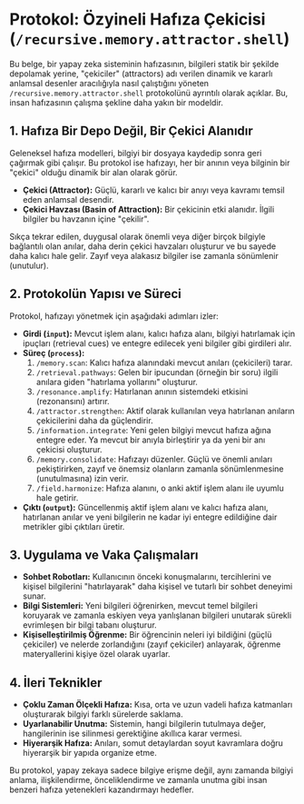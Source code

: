 # Protokol: Özyineli Hafıza Çekicisi (`/recursive.memory.attractor.shell`)

Bu belge, bir yapay zeka sisteminin hafızasının, bilgileri statik bir şekilde depolamak yerine, "çekiciler" (attractors) adı verilen dinamik ve kararlı anlamsal desenler aracılığıyla nasıl çalıştığını yöneten `/recursive.memory.attractor.shell` protokolünü ayrıntılı olarak açıklar. Bu, insan hafızasının çalışma şekline daha yakın bir modeldir.

## 1. Hafıza Bir Depo Değil, Bir Çekici Alanıdır

Geleneksel hafıza modelleri, bilgiyi bir dosyaya kaydedip sonra geri çağırmak gibi çalışır. Bu protokol ise hafızayı, her bir anının veya bilginin bir "çekici" olduğu dinamik bir alan olarak görür.

*   **Çekici (Attractor):** Güçlü, kararlı ve kalıcı bir anıyı veya kavramı temsil eden anlamsal desendir.
*   **Çekici Havzası (Basin of Attraction):** Bir çekicinin etki alanıdır. İlgili bilgiler bu havzanın içine "çekilir".

Sıkça tekrar edilen, duygusal olarak önemli veya diğer birçok bilgiyle bağlantılı olan anılar, daha derin çekici havzaları oluşturur ve bu sayede daha kalıcı hale gelir. Zayıf veya alakasız bilgiler ise zamanla sönümlenir (unutulur).

## 2. Protokolün Yapısı ve Süreci

Protokol, hafızayı yönetmek için aşağıdaki adımları izler:

*   **Girdi (`input`):** Mevcut işlem alanı, kalıcı hafıza alanı, bilgiyi hatırlamak için ipuçları (retrieval cues) ve entegre edilecek yeni bilgiler gibi girdileri alır.
*   **Süreç (`process`):**
    1.  `/memory.scan`: Kalıcı hafıza alanındaki mevcut anıları (çekicileri) tarar.
    2.  `/retrieval.pathways`: Gelen bir ipucundan (örneğin bir soru) ilgili anılara giden "hatırlama yollarını" oluşturur.
    3.  `/resonance.amplify`: Hatırlanan anının sistemdeki etkisini (rezonansını) artırır.
    4.  `/attractor.strengthen`: Aktif olarak kullanılan veya hatırlanan anıların çekicilerini daha da güçlendirir.
    5.  `/information.integrate`: Yeni gelen bilgiyi mevcut hafıza ağına entegre eder. Ya mevcut bir anıyla birleştirir ya da yeni bir anı çekicisi oluşturur.
    6.  `/memory.consolidate`: Hafızayı düzenler. Güçlü ve önemli anıları pekiştirirken, zayıf ve önemsiz olanların zamanla sönümlenmesine (unutulmasına) izin verir.
    7.  `/field.harmonize`: Hafıza alanını, o anki aktif işlem alanı ile uyumlu hale getirir.
*   **Çıktı (`output`):** Güncellenmiş aktif işlem alanı ve kalıcı hafıza alanı, hatırlanan anılar ve yeni bilgilerin ne kadar iyi entegre edildiğine dair metrikler gibi çıktıları üretir.

## 3. Uygulama ve Vaka Çalışmaları

*   **Sohbet Robotları:** Kullanıcının önceki konuşmalarını, tercihlerini ve kişisel bilgilerini "hatırlayarak" daha kişisel ve tutarlı bir sohbet deneyimi sunar.
*   **Bilgi Sistemleri:** Yeni bilgileri öğrenirken, mevcut temel bilgileri koruyarak ve zamanla eskiyen veya yanlışlanan bilgileri unutarak sürekli evrimleşen bir bilgi tabanı oluşturur.
*   **Kişiselleştirilmiş Öğrenme:** Bir öğrencinin neleri iyi bildiğini (güçlü çekiciler) ve nelerde zorlandığını (zayıf çekiciler) anlayarak, öğrenme materyallerini kişiye özel olarak uyarlar.

## 4. İleri Teknikler

*   **Çoklu Zaman Ölçekli Hafıza:** Kısa, orta ve uzun vadeli hafıza katmanları oluşturarak bilgiyi farklı sürelerde saklama.
*   **Uyarlanabilir Unutma:** Sistemin, hangi bilgilerin tutulmaya değer, hangilerinin ise silinmesi gerektiğine akıllıca karar vermesi.
*   **Hiyerarşik Hafıza:** Anıları, somut detaylardan soyut kavramlara doğru hiyerarşik bir yapıda organize etme.

Bu protokol, yapay zekaya sadece bilgiye erişme değil, aynı zamanda bilgiyi anlama, ilişkilendirme, önceliklendirme ve zamanla unutma gibi insan benzeri hafıza yetenekleri kazandırmayı hedefler.
